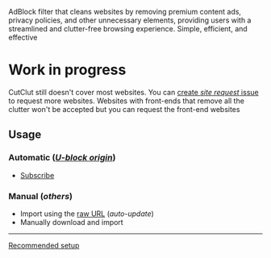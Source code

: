 AdBlock filter that cleans websites by removing premium content ads, privacy policies, and other unnecessary elements, providing users with a streamlined and clutter-free browsing experience. Simple, efficient, and effective

# Work in progress
CutClut still doesn't cover most websites. You can [create *site request* issue](https://github.com/DestroyerBDT/CutClut/issues/new?assignees=&labels=Site+request&projects=&template=site-request.md&title=) to request more websites.
 Websites with front-ends that remove all the clutter won't be accepted but you can request the front-end websites

## Usage
### Automatic (*[U-block origin](https://ublockorigin.com)*)
  - [Subscribe](https://subscribe.adblockplus.org/?location=https://raw.githubusercontent.com/DestroyerBDT/CutClut/refs/heads/main/CutClut.txt&title=CutClut)
### Manual (*others*)
  - Import using the [raw URL](https://raw.githubusercontent.com/DestroyerBDT/CutClut/refs/heads/main/CutClut.txt) (*auto-update*)
  - Manually download and import
---
[Recommended setup](https://github.com/yokoffing/filterlists)
